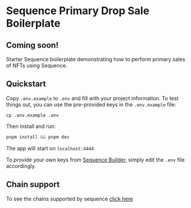 # Sequence Primary Drop Sale Boilerplate

## Coming soon!

Starter Sequence boilerplate demonstrating how to perform primary sales of NFTs using Sequence.

## Quickstart

Copy `.env.example` to `.env` and fill with your project information. To test things out, you can use the pre-provided keys in the `.env.example` file:

```
cp .env.example .env
```

Then install and run:

```js
pnpm install && pnpm dev
```

The app will start on `localhost:4444`

To provide your own keys from [Sequence Builder](https://sequence.build/), simply edit the `.env` file accordingly.

## Chain support

To see the chains supported by sequence [click here](https://docs.sequence.xyz/solutions/technical-references/chain-support/)

